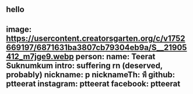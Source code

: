 hello
---
image: https://usercontent.creatorsgarten.org/c/v1752669197/6871631ba3807cb79304eb9a/S__21905412_m7jge9.webp
person:
  name: Teerat Suknumkum
  intro: suffering rn (deserved, probably)
  nickname: p
  nicknameTh: พี
  github: ptteerat
  instagram: ptteerat
  facebook: ptteerat
---

